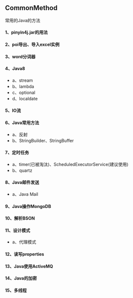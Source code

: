 ## CommonMethod

常用的Java的方法

#### 1、pinyin4j.jar的用法
#### 2、poi导出、导入excel实例
#### 3、word分词器
#### 4、Java8
- a、stream
- b、lambda
- c、optional
- d、localdate
#### 5、IO流
#### 6、Java常用方法
- a、反射
- b、StringBuilder、StringBuffer
#### 7、定时任务
- a、timer(已被淘汰)、ScheduledExecutorService(建议使用)
- b、quartz
#### 8、Java邮件发送
- a、Java Mail
#### 9、Java操作MongoDB
#### 10、解析BSON
#### 11、设计模式
- a、代理模式
#### 12、读写properties
#### 13、Java使用ActiveMQ
#### 14、Java的加密
#### 15、多线程
